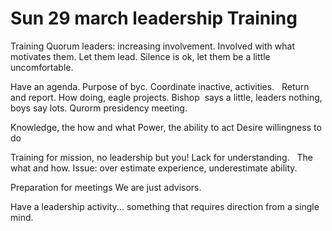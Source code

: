 # Sun 29 march leadership Training

Training
Quorum leaders: increasing involvement.
Involved with what motivates them.
Let them lead.
Silence is ok, let them be a little uncomfortable.

Have an agenda.
Purpose of byc. Coordinate inactive, activities.
  Return and report. How doing, eagle projects.
Bishop  says a little, leaders nothing, boys say lots.
Qurorm presidency meeting.

Knowledge, the how and what
Power, the ability to act
Desire willingness to do

Training for mission, no leadership but you!
Lack for understanding.   The what and how.
Issue: over estimate experience, underestimate ability.

Preparation for meetings
We are just advisors.

Have a leadership activity... something that requires direction from a single mind.
